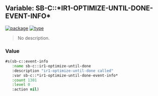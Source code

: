## Variable: SB-C::\*IR1-OPTIMIZE-UNTIL-DONE-EVENT-INFO\*
[![package](https://img.shields.io/badge/Package-SB--C-5f9ea0.svg?style=social&colorA=999999)](../) [![type](https://img.shields.io/badge/Type-Variable-5f9ea0.svg?style=social&colorA=999999)](../#variable) 

> No description.

### Value
```cl
#s(sb-c::event-info
   :name sb-c::ir1-optimize-until-done
   :description "ir1-optimize-until-done called"
   :var sb-c::*ir1-optimize-until-done-event-info*
   :count 1301
   :level 0
   :action nil)
```
